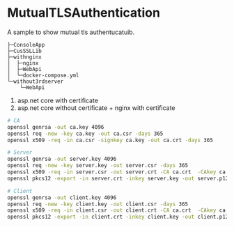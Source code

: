 # MutualTLSAuthentication

A sample to show mutual tls authentucatuib.

```
├─ConsoleApp
├─CusSSLLib
├─withnginx
│  ├─nginx
│  ├─WebApi
│  └─docker-compose.yml
└─without3rdserver
    └─WebApi
```

1. asp.net core with certificate
2. asp.net core without certificate + nginx with certificate


```sh
# CA
openssl genrsa -out ca.key 4096
openssl req -new -key ca.key -out ca.csr -days 365
openssl x509 -req -in ca.csr -signkey ca.key -out ca.crt -days 365

# Server
openssl genrsa -out server.key 4096
openssl req -new -key server.key -out server.csr -days 365
openssl x509 -req -in server.csr -out server.crt -CA ca.crt  -CAkey ca.key  -CAcreateserial -days 365
openssl pkcs12 -export -in server.crt -inkey server.key -out server.p12

# Client
openssl genrsa -out client.key 4096
openssl req -new -key client.key -out client.csr -days 365
openssl x509 -req -in client.csr -out client.crt -CA ca.crt  -CAkey ca.key  -CAcreateserial -days 365
openssl pkcs12 -export -in client.crt -inkey client.key -out client.p12
```
